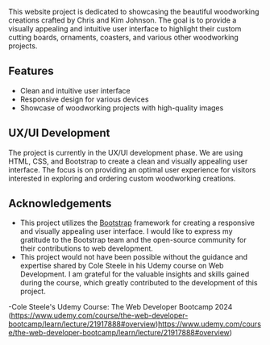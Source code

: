 This website project is dedicated to showcasing the beautiful woodworking creations crafted by Chris and Kim Johnson. The goal is to provide a visually appealing and intuitive user interface to highlight their custom cutting boards, ornaments, coasters, and various other woodworking projects.

## Features

- Clean and intuitive user interface
- Responsive design for various devices
- Showcase of woodworking projects with high-quality images

## UX/UI Development

The project is currently in the UX/UI development phase. We are using HTML, CSS, and Bootstrap to create a clean and visually appealing user interface. The focus is on providing an optimal user experience for visitors interested in exploring and ordering custom woodworking creations.

## Acknowledgements

- This project utilizes the [Bootstrap](https://getbootstrap.com/docs/4.5/getting-started/introduction/) framework for creating a responsive and visually appealing user interface. I would like to express my gratitude to the Bootstrap team and the open-source community for their contributions to web development.
- This project would not have been possible without the guidance and expertise shared by Cole Steele in his Udemy course on Web Development. I am grateful for the valuable insights and skills gained during the course, which greatly contributed to the development of this project.

-Cole Steele's Udemy Course: The Web Developer Bootcamp 2024 (https://www.udemy.com/course/the-web-developer-bootcamp/learn/lecture/21917888#overview)https://www.udemy.com/course/the-web-developer-bootcamp/learn/lecture/21917888#overview)
